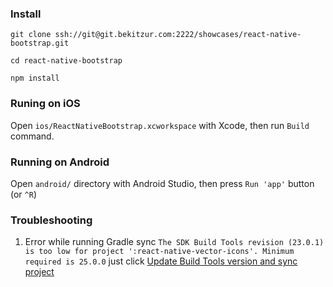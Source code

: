 ### Install

```
git clone ssh://git@git.bekitzur.com:2222/showcases/react-native-bootstrap.git

cd react-native-bootstrap

npm install
```

### Runing on iOS

Open ``ios/ReactNativeBootstrap.xcworkspace`` with Xcode, then run ``Build`` command.

### Running on Android

Open ``android/`` directory with Android Studio, then press ``Run 'app'`` button (or ``^R``)

### Troubleshooting

1) Error while running Gradle sync ``The SDK Build Tools revision (23.0.1) is too low for project ':react-native-vector-icons'. Minimum required is 25.0.0`` just click <a href="#">Update Build Tools version and sync project</a><br>

